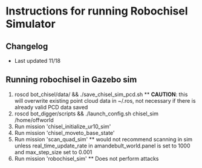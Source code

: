 # Instructions for running Robochisel Simulator

## Changelog
* Last updated 11/18

## Running robochisel in Gazebo sim
1) roscd bot_chisel/data/ && ./save_chisel_sim_pcd.sh
  ** **CAUTION**: this will overwrite existing point cloud data in ~/.ros, not necessary if there is already valid PCD data saved
2) roscd bot_digger/scripts && ./launch_config.sh chisel_sim /home/offworld
3) Run mission 'chisel_initialize_ur10_sim'
4) Run mission 'chisel_moveto_base_state'
5) Run mission 'scan_quad_sim'
  ** would not recommend scanning in sim unless real_time_update_rate in amandebult_world.panel is set to 1000 and max_step_size set to 0.001
6) Run mission 'robochisel_sim'
  ** Does not perform attacks